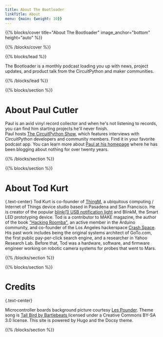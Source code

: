 ```yaml
---
title: About The Bootloader
linkTitle: About
menu: {main: {weight: 10}}
---
```


{{% blocks/cover title="About The Bootloader" image_anchor="bottom" height="auto" %}}

{{% /blocks/cover %}}

{{% blocks/lead %}}

The Bootloader is a monthly podcast loading you up with news, project updates, and product talk 
from the CircuitPython and maker communities.


{{% /blocks/lead %}}

{{% blocks/section %}}

# About Paul Cutler
Paul is an avid vinyl record collector and when he's not listening to records, you can find him 
starting projects he'll never finish.  
Paul hosts <a href="https://www.circuitpythonshow.com/@circuitpythonshow">The CircuitPython Show</a>, 
which features interviews with CircuitPython developers and community members. Find it in your favorite podcast app. 
You can learn more about <a href="https://paulcutler.org">Paul at his homepage</a> 
where he has been blogging about nothing for over twenty years.

{{% /blocks/section %}}

{{% blocks/section %}}

# About Tod Kurt
{.text-center}
  Tod Kurt is co-founder of <a href="https://thingm.com/">ThingM</a>, a ubiquitous computing / Internet of Things device studio based in Pasadena and San Francisco.
  He is creator of the popular <a href="https://blink1.thingm.com/">blink(1) USB notification light</a> and BlinkM, the Smart LED prototyping device.
  Tod is a contributor to MAKE magazine, the author of the book <a href="https://hackingroomba.com/">"Hacking Roomba"</a>, an active member in the Arduino community,
  and co-founder of the Los Angeles hackerspace <a href="https://blog.crashspace.org/">Crash Space</a>.  His past work includes being the original systems
  architect of GoTo.com, the first public pay-per-click search engine, and a researcher in Yahoo Research Lab.
  Before that, Tod was a hardware, software, and firmware engineer working on robotic camera systems for probes that went to Mars.


{{% /blocks/section %}}

{{% blocks/section %}}

# Credits
{.text-center}

Microcontroller boards background picture courtesy 
<a href="https://circuitpythonshow.com/episodes/2">Les Pounder</a>. Theme song 
is <a href="https://bartlebeats.bandcamp.com/album/frequency">Tall Bird by Bartlebeats </a>
licensed under a Creative Commons BY-SA 3.0 license.  This site is powered by Hugo and the Docsy theme.

{{% /blocks/section %}}